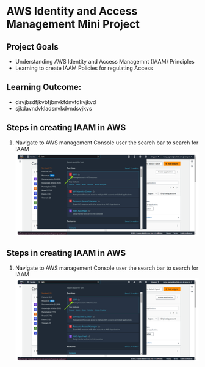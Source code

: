 # AWS Identity and Access Management Mini Project

## Project Goals
- Understanding AWS Identity and Access Managemnt (IAAM) Principles
- Learning to create IAAM Policies for regulating Access

## Learning Outcome:
- dsvjbsdfjkvbfjbnvkfdnvfdkvjkvd
- sjkdavndvkladsnvkdvndsvjkvs

## Steps in creating IAAM in AWS
1. Navigate to AWS management Console
user the search bar to search for IAAM
![creating IAAM](./images/img-1.png)


## Steps in creating IAAM in AWS
1. Navigate to AWS management Console
user the search bar to search for IAAM
![creating IAAM](./images/img-1.png)
